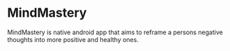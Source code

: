 # MindMastery

MindMastery is native android app that aims to reframe a persons negative thoughts into more positive and healthy ones.
